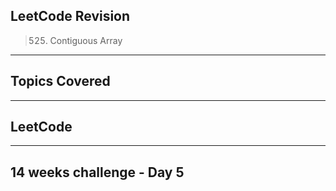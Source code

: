 ## LeetCode Revision

> 525. Contiguous Array

---

## Topics Covered

---

## LeetCode

---

## 14 weeks challenge - Day 5
